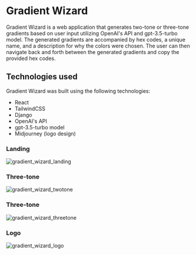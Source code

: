 # Gradient Wizard

Gradient Wizard is a web application that generates two-tone or three-tone gradients based on user input utilizing OpenAI's API and gpt-3.5-turbo model. The generated gradients are accompanied by hex codes, a unique name, and a description for why the colors were chosen. The user can then navigate back and forth between the generated gradients and copy the provided hex codes.

## Technologies used

Gradient Wizard was built using the following technologies:

  - React
  - TailwindCSS
  - Django
  - OpenAI's API
  - gpt-3.5-turbo model
  - Midjourney (logo design)
 
 ### Landing
 
![gradient_wizard_landing](https://user-images.githubusercontent.com/88216761/228373205-1550fdb7-d978-458b-bc41-48b7fb656b34.PNG)

### Three-tone

![gradient_wizard_twotone](https://user-images.githubusercontent.com/88216761/228374128-837749b0-06e3-4b32-b2cf-eb4f0dbc8f7c.PNG)

### Three-tone

![gradient_wizard_threetone](https://user-images.githubusercontent.com/88216761/228373387-b2487c07-eb90-4635-9ebe-c01b1c45fd43.PNG)

### Logo

![gradient_wizard_logo](https://user-images.githubusercontent.com/88216761/228374175-5079f79d-5b0b-48b6-873e-e6b3ea0427f8.PNG)
